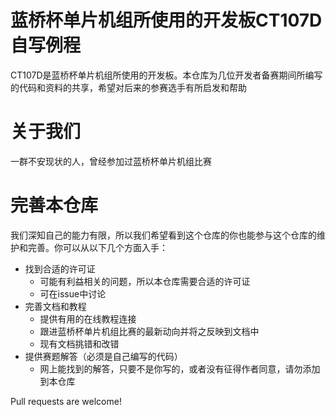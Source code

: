 # 蓝桥杯单片机组所使用的开发板CT107D自写例程 

CT107D是蓝桥杯单片机组所使用的开发板。本仓库为几位开发者备赛期间所编写的代码和资料的共享，希望对后来的参赛选手有所启发和帮助

# 关于我们
一群不安现状的人，曾经参加过蓝桥杯单片机组比赛

# 完善本仓库
我们深知自己的能力有限，所以我们希望看到这个仓库的你也能参与这个仓库的维护和完善。你可以从以下几个方面入手：

* 找到合适的许可证
  * 可能有利益相关的问题，所以本仓库需要合适的许可证
  * 可在issue中讨论
* 完善文档和教程
  * 提供有用的在线教程连接
  * 跟进蓝桥杯单片机组比赛的最新动向并将之反映到文档中
  * 现有文档挑错和改错
* 提供赛题解答（必须是自己编写的代码）
  * 网上能找到的解答，只要不是你写的，或者没有征得作者同意，请勿添加到本仓库

Pull requests are welcome!